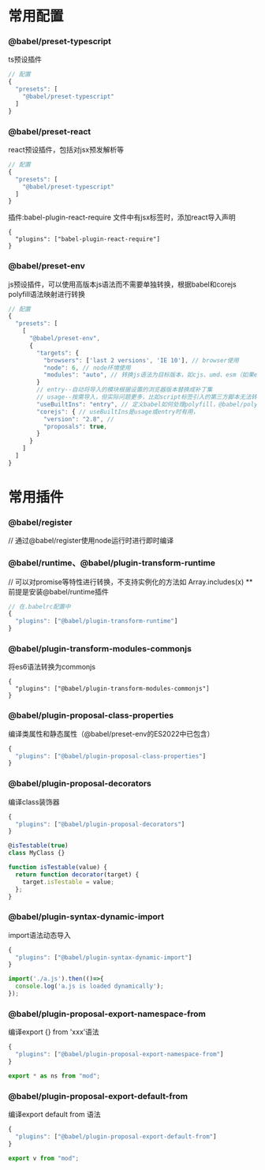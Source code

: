 
# 常用配置
### @babel/preset-typescript
ts预设插件
```javaScript
// 配置
{
  "presets": [
    "@babel/preset-typescript"
  ]
}
```
### @babel/preset-react
react预设插件，包括对jsx预发解析等
```javaScript
// 配置
{
  "presets": [
    "@babel/preset-typescript"
  ]
}
```

插件:babel-plugin-react-require
文件中有jsx标签时，添加react导入声明
```
{
  "plugins": ["babel-plugin-react-require"]
}
```

### @babel/preset-env
js预设插件，可以使用高版本js语法而不需要单独转换，根据babel和corejs polyfill语法映射进行转换
```javaScript
// 配置
{
  "presets": [
    [
      "@babel/preset-env",
      {
        "targets": {
          "browsers": ['last 2 versions', 'IE 10'], // browser使用
          "node": 6, // node环境使用
          "modules": "auto", // 转换js语法为目标版本，如cjs、umd、esm（如果esm格式则需要设置为false），auto情况下根据调用方设置（如babel-loader，@rollup/plugin-babel等）
        }
        // entry--自动将导入的模块根据设置的浏览器版本替换成补丁集
        // usage--按需导入，但实际问题更多，比如script标签引入的第三方脚本无法转换
        "useBuiltIns": "entry", // 定义babel如何处理polyfill，@babel/polyfill已弃用下，还需要安装core-js模块， usage 或 entry 时，也是直接使用core-js模块进行导入
        "corejs": { // useBuiltIns是usage或entry时有用，
          "version": "2.8", // 
          "proposals": true,
        }
      }
    ]
  ]
}
```

# 常用插件
### @babel/register
// 通过@babel/register使用node运行时进行即时编译

### @babel/runtime、@babel/plugin-transform-runtime
// 可以对promise等特性进行转换，不支持实例化的方法如 Array.includes(x) **前提是安装@babel/runtime插件
```javaScript
// 在.babelrc配置中
{
  "plugins": ["@babel/plugin-transform-runtime"]
}
```

### @babel/plugin-transform-modules-commonjs
将es6语法转换为commonjs
```
{
  "plugins": ["@babel/plugin-transform-modules-commonjs"]
}
```

### @babel/plugin-proposal-class-properties
编译类属性和静态属性（@babel/preset-env的ES2022中已包含）
```javaScript
{
  "plugins": ["@babel/plugin-proposal-class-properties"]
}
```

### @babel/plugin-proposal-decorators
编译class装饰器
```javaScript
{
  "plugins": ["@babel/plugin-proposal-decorators"]
}

@isTestable(true)
class MyClass {}

function isTestable(value) {
  return function decorator(target) {
    target.isTestable = value;
  };
}
```
### @babel/plugin-syntax-dynamic-import
import语法动态导入
```javaScript
{
  "plugins": ["@babel/plugin-syntax-dynamic-import"]
}

import('./a.js').then(()=>{
  console.log('a.js is loaded dynamically');
});
```
### @babel/plugin-proposal-export-namespace-from
编译export {} from 'xxx’语法
```javaScript
{
  "plugins": ["@babel/plugin-proposal-export-namespace-from"]
}

export * as ns from "mod";
```

### @babel/plugin-proposal-export-default-from
编译export default from 语法
```javaScript
{
  "plugins": ["@babel/plugin-proposal-export-default-from"]
}

export v from "mod";
```